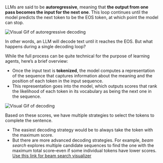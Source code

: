 LLMs are said to be **autoregressive**, meaning that **the output from one pass becomes the input for the next one**. This loop continues until the model predicts the next token to be the EOS token, at which point the model can stop.

![Visual Gif of autoregressive decoding](https://huggingface.co/datasets/agents-course/course-images/resolve/main/en/unit1/AutoregressionSchema.gif)

In other words, an LLM will decode text until it reaches the EOS. But what happens during a single decoding loop?

While the full process can be quite technical for the purpose of learning agents, here’s a brief overview:

- Once the input text is **tokenized**, the model computes a representation of the sequence that captures information about the meaning and the position of each token in the input sequence.
- This representation goes into the model, which outputs scores that rank the likelihood of each token in its vocabulary as being the next one in the sequence.

![Visual Gif of decoding](https://huggingface.co/datasets/agents-course/course-images/resolve/main/en/unit1/DecodingFinal.gif)

Based on these scores, we have multiple strategies to select the tokens to complete the sentence.

- The easiest decoding strategy would be to always take the token with the maximum score.
- But there are more advanced decoding strategies. For example, _beam search_ explores multiple candidate sequences to find the one with the maximum total score–even if some individual tokens have lower scores.
[Use this link for beam search visualizer](https://huggingface.co/learn/agents-course/unit1/what-are-llms#how-are-llms-used-in-ai-agents)

